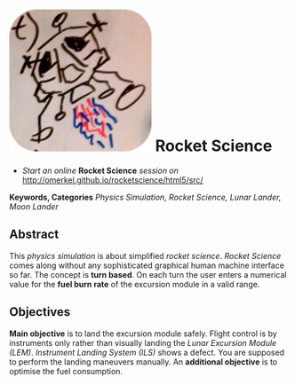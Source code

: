  ![Rocket Science Icon](html5/src/img/icons/rocketscience-256.png) Rocket Science
=============

* _Start an online_ __Rocket Science__ _session on_ http://omerkel.github.io/rocketscience/html5/src/

__Keywords, Categories__ _Physics Simulation, Rocket Science, Lunar Lander, Moon Lander_

Abstract
--------

This _physics simulation_ is about simplified _rocket science_. _Rocket Science_ comes along without any sophisticated graphical human machine interface so far. The concept is __turn based__. On each turn the user enters a numerical value for the __fuel burn rate__ of the excursion module in a valid range.

Objectives
----------

__Main objective__ is to land the excursion module safely. Flight control is by instruments only rather than visually landing the _Lunar Excursion Module (LEM)_. _Instrument Landing System (ILS)_ shows a defect. You are supposed to perform the landing maneuvers manually. An __additional objective__ is to optimise the fuel consumption.

